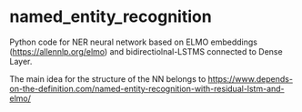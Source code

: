 # named_entity_recognition
Python code for NER neural network based on ELMO embeddings (https://allennlp.org/elmo) and bidirectiolnal-LSTMS connected to Dense Layer.

The main idea for the structure of the NN belongs to https://www.depends-on-the-definition.com/named-entity-recognition-with-residual-lstm-and-elmo/
